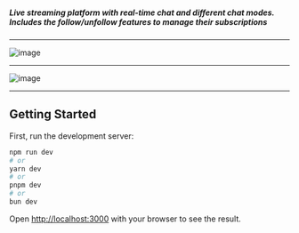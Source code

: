 ##### Live streaming platform with real-time chat and different chat modes. Includes the follow/unfollow features to manage their subscriptions

---

![image](https://github.com/user-attachments/assets/1202bded-25f3-4aa4-9501-a6e3ffdc9e7a)

---

![image](https://github.com/user-attachments/assets/efcb6018-30c0-4a0d-ab71-05e7ea611653)


---


## Getting Started

First, run the development server:

```bash
npm run dev
# or
yarn dev
# or
pnpm dev
# or
bun dev
```

Open [http://localhost:3000](http://localhost:3000) with your browser to see the result.

